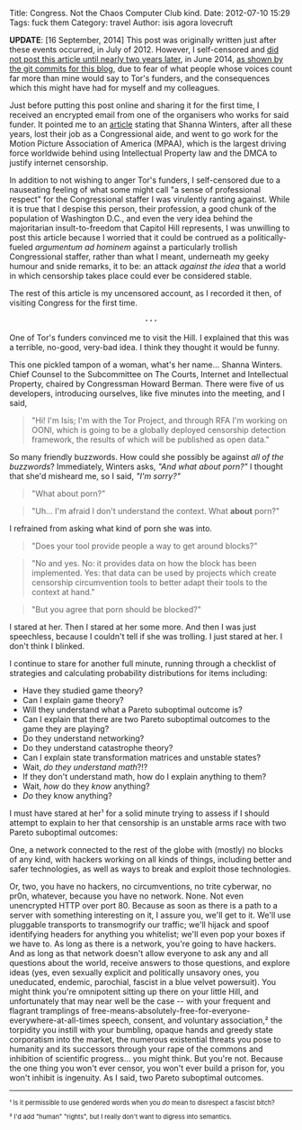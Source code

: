 Title: Congress. Not the Chaos Computer Club kind.
Date: 2012-07-10 15:29
Tags: fuck them
Category: travel
Author: isis agora lovecruft

<!-- PELICAN_BEGIN_SUMMARY -->

**UPDATE**: [16 September, 2014] This post was originally written just after
these events occurred, in July of 2012. However, I self-censored and
[did not post this article until nearly two years later](https://twitter.com/puellavulnerata/status/481098460540993536),
in June 2014,
[as shown by the git commits for this blog](https://github.com/isislovecruft/patternsinthevoid/commit/81e49252707a81a662a2e7a25d411e82ad55561d),
due to fear of what people whose voices count far more than mine would say to
Tor's funders, and the consequences which this might have had for myself and
my colleagues.

Just before putting this post online and sharing it for the first time, I
received an encrypted email from one of the organisers who works for said
funder. It pointed me to an
[article](http://thehill.com/policy/technology/311281-mpaa-hires-dem-staffer-winters-for-global-policy)
stating that Shanna Winters, after all these years, lost their job as a
Congressional aide, and went to go work for the Motion Picture Association of
America (MPAA), which is the largest driving force worldwide behind using
Intellectual Property law and the DMCA to justify internet censorship.

In addition to not wishing to anger Tor's funders, I self-censored due to a
nauseating feeling of what some might call "a sense of professional respect"
for the Congressional staffer I was virulently ranting against. While it is
true that I despise this person, their profession, a good chunk of the
population of Washington D.C., and even the very idea behind the majoritarian
insult-to-freedom that Capitol Hill represents, I was unwilling to post this
article because I worried that it could be contrued as a politically-fueled
*argumentum ad hominem* against a particularly trollish Congressional staffer,
rather than what I meant, underneath my geeky humour and snide remarks, it to
be: an attack *against the idea* that a world in which censorship takes place
could ever be considered stable.

The rest of this article is my uncensored account, as I recorded it then, of
visiting Congress for the first time.

<!-- PELICAN_END_SUMMARY -->

<p style="text-align: center; font-weight: bold;">&middot &middot &middot</p>


One of Tor's funders convinced me to visit the Hill. I explained that this was
a terrible, no-good, very-bad idea. I think they thought it would be funny.

This one pickled tampon of a woman, what's her name… Shanna Winters. Chief
Counsel to the Subcommittee on The Courts, Internet and Intellectual Property,
chaired by Congressman Howard Berman. There were five of us developers,
introducing ourselves, like five minutes into the meeting, and I said,

> "Hi! I'm Isis; I'm with the Tor Project, and through RFA I'm working on
> OONI, which is going to be a globally deployed censorship detection framework,
> the results of which will be published as open data."

So many friendly buzzwords. How could she possibly be against *all of the
buzzwords*? Immediately, Winters asks, *"And what about porn?"* I thought that
she'd misheard me, so I said, *"I'm sorry?"*

> "What about porn?"

> "Uh… I'm afraid I don't understand the context. What **about** porn?"

I refrained from asking what kind of porn she was into.

> "Does your tool provide people a way to get around blocks?"

> "No and yes. No: it provides data on how the block has been implemented. Yes:
> that data can be used by projects which create censorship circumvention tools
> to better adapt their tools to the context at hand."

> "But you agree that porn should be blocked?"

I stared at her. Then I stared at her some more. And then I was just
speechless, because I couldn't tell if she was trolling. I just stared at
her. I don't think I blinked.

I continue to stare for another full minute, running through a checklist of
strategies and calculating probability distributions for items including:

  - Have they studied game theory?
  - Can I explain game theory?
  - Will they understand what a Pareto suboptimal outcome is?
  - Can I explain that there are two Pareto suboptimal outcomes to the game
    they are playing?
  - Do they understand networking?
  - Do they understand catastrophe theory?
  - Can I explain state transformation matrices and unstable states?
  - Wait, *do they understand math*?!?
  - If they don't understand math, how do I explain anything to them?
  - Wait, *how* do they *know* anything?
  - *Do* they know anything?

I must have stared at her¹ for a solid minute trying to assess if I should
attempt to explain to her that censorship is an unstable arms race with two
Pareto suboptimal outcomes:

One, a network connected to the rest of the globe with (mostly) no blocks of
any kind, with hackers working on all kinds of things, including better and
safer technologies, as well as ways to break and exploit those
technologies.

Or, two, you have no hackers, no circumventions, no trite cyberwar, no pr0n,
whatever, because you have no network. None. Not even unencrypted HTTP over
port 80. Because as soon as there is a path to a server with something
interesting on it, I assure you, we'll get to it. We'll use pluggable
transports to transmogrify our traffic; we'll hijack and spoof identifying
headers for anything you whitelist; we'll even pop your boxes if we have
to. As long as there is a network, you're going to have hackers. And as long
as that network doesn't allow everyone to ask any and all questions about the
world, receive answers to those questions, and explore ideas (yes, even
sexually explicit and politically unsavory ones, you uneducated, endemic,
parochial, fascist in a blue velvet powersuit). You might think you're
omnipotent sitting up there on your little Hill, and unfortunately that may
near well be the case -- with your frequent and flagrant tramplings of
free-means-absolutely-free-for-everyone-everywhere-at-all-times speech,
consent, and voluntary association,² the torpidity you instill with your
bumbling, opaque hands and greedy state corporatism into the market, the
numerous existential threats you pose to humanity and its successors through
your rape of the commons and inhibition of scientific progress… you might
think. But you're not. Because the one thing you won't ever censor, you won't
ever build a prison for, you won't inhibit is ingenuity. As I said, two Pareto
suboptimal outcomes.

---
<p style="font-size:80%;"> ¹ Is it permissible to use gendered words when you
<i>do</i> mean to disrespect a fascist bitch?</p>

<p style="font-size:80%;"> ² I'd add "human" "rights", but I really don't want
to digress into semantics.</p>

